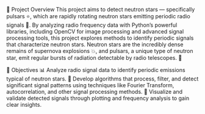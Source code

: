 

🌌 Project Overview
This project aims to detect neutron stars — specifically pulsars ⭐️, which are rapidly rotating neutron stars emitting periodic radio signals 📡. By analyzing radio frequency data with Python’s powerful libraries, including OpenCV for image processing and advanced signal processing tools, this project explores methods to identify periodic signals that characterize neutron stars. Neutron stars are the incredibly dense remains of supernova explosions 💥, and pulsars, a unique type of neutron star, emit regular bursts of radiation detectable by radio telescopes. 🌠

🎯 Objectives
📊 Analyze radio signal data to identify periodic emissions typical of neutron stars.
🧠 Develop algorithms that process, filter, and detect significant signal patterns using techniques like Fourier Transform, autocorrelation, and other signal processing methods.
🎨 Visualize and validate detected signals through plotting and frequency analysis to gain clear insights.
